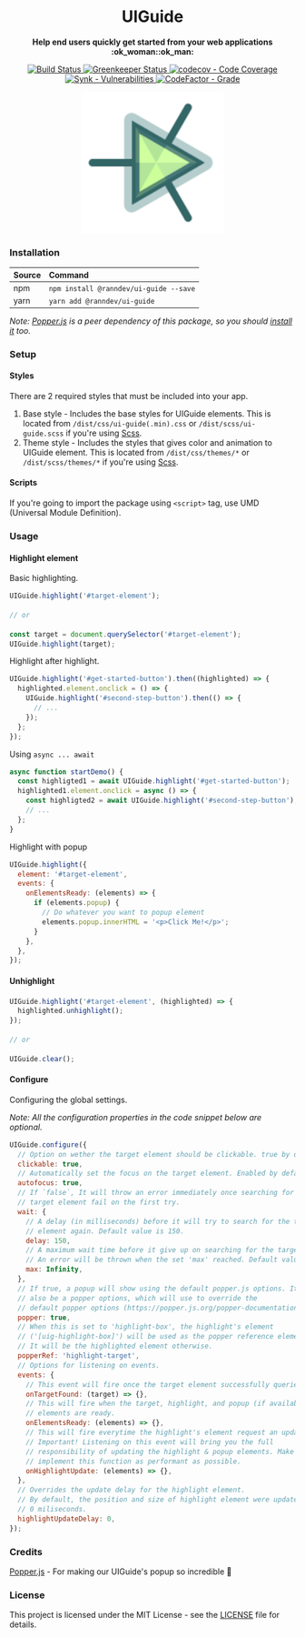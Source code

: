 <h1 align="center">
  <span>UIGuide</span>
</h1>

<p align="center">
  <strong>Help end users quickly get started from your web applications :ok_woman::ok_man:</strong>
</p>

<p align="center">
  <a href="https://github.com/ranndev/ui-guide/actions?query=workflow%3Abuild">
    <img src="https://github.com/ranndev/ui-guide/workflows/build/badge.svg?branch=develop" alt="Build Status">
  </a>
  <a href="https://greenkeeper.io">
    <img src="https://badges.greenkeeper.io/rannie-peralta/ui-guide.svg" alt="Greenkeeper Status">
  </a>
  <a href="https://codecov.io/gh/ranndev/ui-guide">
    <img src="https://codecov.io/gh/ranndev/ui-guide/branch/develop/graph/badge.svg" alt="codecov - Code Coverage">
  </a>
  <a href="https://snyk.io/test/github/ranndev/ui-guide">
    <img src="https://img.shields.io/snyk/vulnerabilities/github/ranndev/ui-guide" alt="Synk - Vulnerabilities">
  </a>
  <a href="https://www.codefactor.io/repository/github/rannie-peralta/ui-guide">
    <img src="https://img.shields.io/codefactor/grade/github/rannie-peralta/ui-guide/develop" alt="CodeFactor - Grade">
  </a>
</p>

<div align="center">
  <img src="./logo.svg" align="center" width="250">
</div>

### Installation

| Source | Command                                |
| :----- | :------------------------------------- |
| npm    | `npm install @ranndev/ui-guide --save` |
| yarn   | `yarn add @ranndev/ui-guide`           |

_Note: [Popper.js](https://github.com/FezVrasta/popper.js) is a peer dependency of this package, so you should [install it](https://github.com/FezVrasta/popper.js#installation) too._

### Setup

#### Styles

There are 2 required styles that must be included into your app.

1. Base style - Includes the base styles for UIGuide elements. This is located from `/dist/css/ui-guide(.min).css` or `/dist/scss/ui-guide.scss` if you're using [Scss](https://sass-lang.com/).
2. Theme style - Includes the styles that gives color and animation to UIGuide element. This is located from `/dist/css/themes/*` or `/dist/scss/themes/*` if you're using [Scss](https://sass-lang.com/).

#### Scripts

If you're going to import the package using `<script>` tag, use UMD (Universal Module Definition).

### Usage

#### Highlight element

Basic highlighting.

```javascript
UIGuide.highlight('#target-element');

// or

const target = document.querySelector('#target-element');
UIGuide.highlight(target);
```

Highlight after highlight.

```javascript
UIGuide.highlight('#get-started-button').then((highlighted) => {
  highlighted.element.onclick = () => {
    UIGuide.highlight('#second-step-button').then(() => {
      // ...
    });
  };
});
```

Using `async ... await`

```javascript
async function startDemo() {
  const highligted1 = await UIGuide.highlight('#get-started-button');
  highlighted1.element.onclick = async () => {
    const highligted2 = await UIGuide.highlight('#second-step-button');
    // ...
  };
}
```

Highlight with popup

```javascript
UIGuide.highlight({
  element: '#target-element',
  events: {
    onElementsReady: (elements) => {
      if (elements.popup) {
        // Do whatever you want to popup element
        elements.popup.innerHTML = '<p>Click Me!</p>';
      }
    },
  },
});
```

#### Unhighlight

```javascript
UIGuide.highlight('#target-element', (highlighted) => {
  highlighted.unhighlight();
});

// or

UIGuide.clear();
```

#### Configure

Configuring the global settings.

_Note: All the configuration properties in the code snippet below are optional._

```javascript
UIGuide.configure({
  // Option on wether the target element should be clickable. true by default.
  clickable: true,
  // Automatically set the focus on the target element. Enabled by default.
  autofocus: true,
  // If `false`, It will throw an error immediately once searching for the
  // target element fail on the first try.
  wait: {
    // A delay (in milliseconds) before it will try to search for the target
    // element again. Default value is 150.
    delay: 150,
    // A maximum wait time before it give up on searching for the target element.
    // An error will be thrown when the set 'max' reached. Default value is Infinity
    max: Infinity,
  },
  // If true, a popup will show using the default popper.js options. It can
  // also be a popper options, which will use to override the
  // default popper options (https://popper.js.org/popper-documentation.html#Popper.Defaults).
  popper: true,
  // When this is set to 'highlight-box', the highlight's element
  // ('[uig-highlight-box]') will be used as the popper reference element.
  // It will be the highlighted element otherwise.
  popperRef: 'highlight-target',
  // Options for listening on events.
  events: {
    // This event will fire once the target element successfully queried.
    onTargetFound: (target) => {},
    // This will fire when the target, highlight, and popup (if available)
    // elements are ready.
    onElementsReady: (elements) => {},
    // This will fire everytime the highlight's element request an update.
    // Important! Listening on this event will bring you the full
    // responsibility of updating the highlight & popup elements. Make sure to
    // implement this function as performant as possible.
    onHighlightUpdate: (elements) => {},
  },
  // Overrides the update delay for the highlight element.
  // By default, the position and size of highlight element were updated every
  // 0 miliseconds.
  highlightUpdateDelay: 0,
});
```

### Credits

[Popper.js](https://github.com/FezVrasta/popper.js) - For making our UIGuide's popup so incredible :tada:

### License

This project is licensed under the MIT License - see the [LICENSE](LICENSE) file for details.
